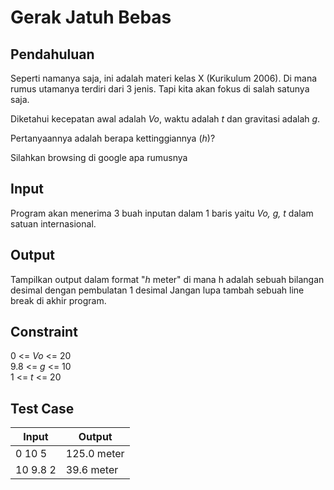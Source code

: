 # Gerak Jatuh Bebas

## Pendahuluan
Seperti namanya saja, ini adalah materi kelas X (Kurikulum 2006). Di mana rumus utamanya terdiri dari 3 jenis. Tapi kita akan fokus di salah satunya saja.

Diketahui kecepatan awal adalah *Vo*, waktu adalah *t* dan gravitasi adalah *g*.

Pertanyaannya adalah berapa kettinggiannya (*h*)?

Silahkan browsing di google apa rumusnya 

## Input
Program akan menerima 3 buah inputan dalam 1 baris yaitu *Vo, g, t* dalam satuan internasional.

## Output
Tampilkan output dalam format "*h* meter" di mana h adalah sebuah bilangan desimal dengan pembulatan 1 desimal
Jangan lupa tambah sebuah line break di akhir program.

## Constraint
0   <= *Vo* <= 20 <br>
9.8 <= *g*  <= 10 <br>
1   <= *t*  <= 20 <br>

## Test Case
| Input | Output |
| - | - |
| 0 10 5 | 125.0 meter |
| 10 9.8 2 | 39.6 meter |
